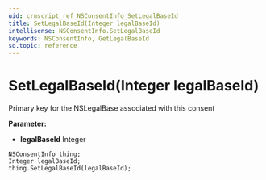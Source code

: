 ```yaml
---
uid: crmscript_ref_NSConsentInfo_SetLegalBaseId
title: SetLegalBaseId(Integer legalBaseId)
intellisense: NSConsentInfo.SetLegalBaseId
keywords: NSConsentInfo, GetLegalBaseId
so.topic: reference
---
```


# SetLegalBaseId(Integer legalBaseId)

Primary key for the NSLegalBase associated with this consent

**Parameter:** 
 - **legalBaseId** Integer

```crmscript
NSConsentInfo thing;
Integer legalBaseId;
thing.SetLegalBaseId(legalBaseId);
```

